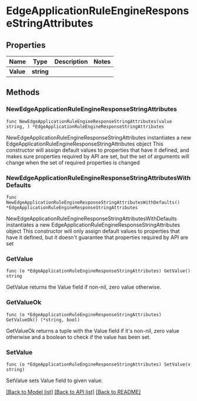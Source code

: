 # EdgeApplicationRuleEngineResponseStringAttributes

## Properties

Name | Type | Description | Notes
------------ | ------------- | ------------- | -------------
**Value** | **string** |  | 

## Methods

### NewEdgeApplicationRuleEngineResponseStringAttributes

`func NewEdgeApplicationRuleEngineResponseStringAttributes(value string, ) *EdgeApplicationRuleEngineResponseStringAttributes`

NewEdgeApplicationRuleEngineResponseStringAttributes instantiates a new EdgeApplicationRuleEngineResponseStringAttributes object
This constructor will assign default values to properties that have it defined,
and makes sure properties required by API are set, but the set of arguments
will change when the set of required properties is changed

### NewEdgeApplicationRuleEngineResponseStringAttributesWithDefaults

`func NewEdgeApplicationRuleEngineResponseStringAttributesWithDefaults() *EdgeApplicationRuleEngineResponseStringAttributes`

NewEdgeApplicationRuleEngineResponseStringAttributesWithDefaults instantiates a new EdgeApplicationRuleEngineResponseStringAttributes object
This constructor will only assign default values to properties that have it defined,
but it doesn't guarantee that properties required by API are set

### GetValue

`func (o *EdgeApplicationRuleEngineResponseStringAttributes) GetValue() string`

GetValue returns the Value field if non-nil, zero value otherwise.

### GetValueOk

`func (o *EdgeApplicationRuleEngineResponseStringAttributes) GetValueOk() (*string, bool)`

GetValueOk returns a tuple with the Value field if it's non-nil, zero value otherwise
and a boolean to check if the value has been set.

### SetValue

`func (o *EdgeApplicationRuleEngineResponseStringAttributes) SetValue(v string)`

SetValue sets Value field to given value.



[[Back to Model list]](../README.md#documentation-for-models) [[Back to API list]](../README.md#documentation-for-api-endpoints) [[Back to README]](../README.md)


